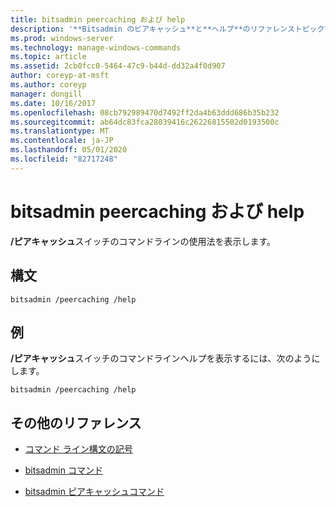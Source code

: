 ```yaml
---
title: bitsadmin peercaching および help
description: '**Bitsadmin のピアキャッシュ**と**ヘルプ**のリファレンストピックでは、/ピアキャッシュスイッチのコマンドラインの使用法を示します。'
ms.prod: windows-server
ms.technology: manage-windows-commands
ms.topic: article
ms.assetid: 2cb0fcc0-5464-47c9-b44d-dd32a4f0d907
author: coreyp-at-msft
ms.author: coreyp
manager: dongill
ms.date: 10/16/2017
ms.openlocfilehash: 08cb792989470d7492ff2da4b63ddd686b35b232
ms.sourcegitcommit: ab64dc83fca28039416c26226815502d0193500c
ms.translationtype: MT
ms.contentlocale: ja-JP
ms.lasthandoff: 05/01/2020
ms.locfileid: "82717248"
---
```

# <a name="bitsadmin-peercaching-and-help"></a>bitsadmin peercaching および help

**/ピアキャッシュ**スイッチのコマンドラインの使用法を表示します。

## <a name="syntax"></a>構文

```
bitsadmin /peercaching /help
```

## <a name="examples"></a>例

**/ピアキャッシュ**スイッチのコマンドラインヘルプを表示するには、次のようにします。

```
bitsadmin /peercaching /help
```

## <a name="additional-references"></a>その他のリファレンス

- [コマンド ライン構文の記号](command-line-syntax-key.md)

- [bitsadmin コマンド](bitsadmin.md)

- [bitsadmin ピアキャッシュコマンド](bitsadmin-peercaching.md)
